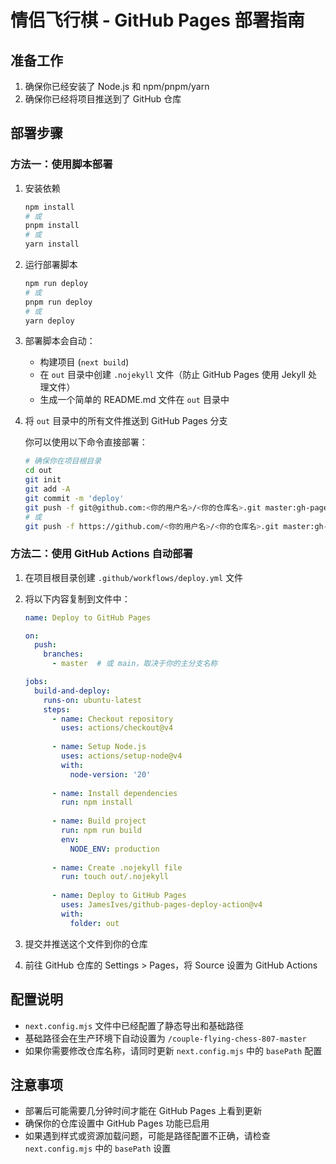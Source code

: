 # 情侣飞行棋 - GitHub Pages 部署指南

## 准备工作

1. 确保你已经安装了 Node.js 和 npm/pnpm/yarn
2. 确保你已经将项目推送到了 GitHub 仓库

## 部署步骤

### 方法一：使用脚本部署

1. 安装依赖
   ```bash
   npm install
   # 或
   pnpm install
   # 或
   yarn install
   ```

2. 运行部署脚本
   ```bash
   npm run deploy
   # 或
   pnpm run deploy
   # 或
   yarn deploy
   ```

3. 部署脚本会自动：
   - 构建项目 (`next build`)
   - 在 `out` 目录中创建 `.nojekyll` 文件（防止 GitHub Pages 使用 Jekyll 处理文件）
   - 生成一个简单的 README.md 文件在 `out` 目录中

4. 将 `out` 目录中的所有文件推送到 GitHub Pages 分支
   
   你可以使用以下命令直接部署：
   ```bash
   # 确保你在项目根目录
   cd out
   git init
   git add -A
   git commit -m 'deploy'
   git push -f git@github.com:<你的用户名>/<你的仓库名>.git master:gh-pages
   # 或
   git push -f https://github.com/<你的用户名>/<你的仓库名>.git master:gh-pages
   ```

### 方法二：使用 GitHub Actions 自动部署

1. 在项目根目录创建 `.github/workflows/deploy.yml` 文件

2. 将以下内容复制到文件中：
   ```yaml
   name: Deploy to GitHub Pages
   
   on:
     push:
       branches:
         - master  # 或 main，取决于你的主分支名称
   
   jobs:
     build-and-deploy:
       runs-on: ubuntu-latest
       steps:
         - name: Checkout repository
           uses: actions/checkout@v4
         
         - name: Setup Node.js
           uses: actions/setup-node@v4
           with:
             node-version: '20'
         
         - name: Install dependencies
           run: npm install
         
         - name: Build project
           run: npm run build
           env:
             NODE_ENV: production
         
         - name: Create .nojekyll file
           run: touch out/.nojekyll
         
         - name: Deploy to GitHub Pages
           uses: JamesIves/github-pages-deploy-action@v4
           with:
             folder: out
   ```

3. 提交并推送这个文件到你的仓库

4. 前往 GitHub 仓库的 Settings > Pages，将 Source 设置为 GitHub Actions

## 配置说明

- `next.config.mjs` 文件中已经配置了静态导出和基础路径
- 基础路径会在生产环境下自动设置为 `/couple-flying-chess-807-master`
- 如果你需要修改仓库名称，请同时更新 `next.config.mjs` 中的 `basePath` 配置

## 注意事项

- 部署后可能需要几分钟时间才能在 GitHub Pages 上看到更新
- 确保你的仓库设置中 GitHub Pages 功能已启用
- 如果遇到样式或资源加载问题，可能是路径配置不正确，请检查 `next.config.mjs` 中的 `basePath` 设置